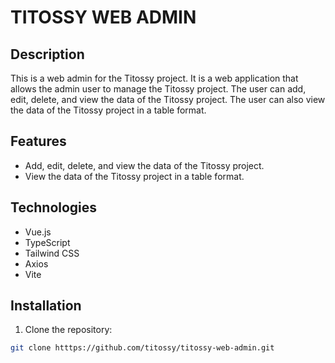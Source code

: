 # TITOSSY WEB ADMIN

## Description

This is a web admin for the Titossy project. It is a web application that allows the admin user to manage the Titossy project. The user can add, edit, delete, and view the data of the Titossy project. The user can also view the data of the Titossy project in a table format.

## Features

- Add, edit, delete, and view the data of the Titossy project.
- View the data of the Titossy project in a table format.

## Technologies

- Vue.js
- TypeScript
- Tailwind CSS
- Axios
- Vite

## Installation

1. Clone the repository:

```bash
git clone htttps://github.com/titossy/titossy-web-admin.git
```
